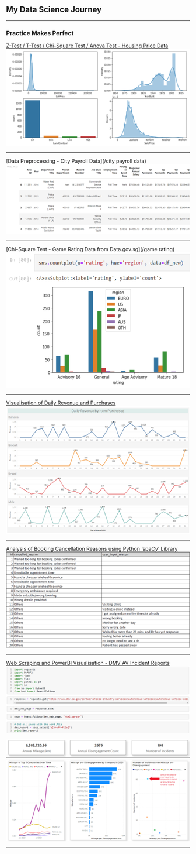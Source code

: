 ## My Data Science Journey

---

### Practice Makes Perfect 

[Z-Test / T-Test / Chi-Square Test / Anova Test - Housing Price Data](/sample_page)
<img src="images/Overview.png?raw=true"/>

---
[Data Preprocessing - City Payroll Data](/city payroll data)
<img src="images/city payroll_city payroll data.png?raw=true"/>

---
[Chi-Square Test - Game Rating Data from Data.gov.sg](/game rating)
<img src="images/count_of_game_rating_by_region.png?raw=true"/>

---
<a href="https://usebrain1.github.io/pdf/Daily Revenue and Purchases.pdf">Visualisation of Daily Revenue and Purchases</a>
<img src="images/Daily_Revenue/Graph.PNG?raw=true"/>

---
<a href="https://usebrain1.github.io/pdf/Analysis of Booking Cancellation Reasons.pdf">Analysis of Booking Cancellation Reasons using Python ‘spaCy’ Library</a>
<img src="images/Cancellation Reasons.PNG?raw=true"/>

---
<a href="https://usebrain1.github.io/pdf/Web Scraping and PowerBI Visualisation - DMV AV Incident Reports.pdf">Web Scraping and PowerBI Visualisation - DMV AV Incident Reports</a>
<img src="images/Web Scraping Beautiful Soup (DMV AV Report).PNG?raw=true"/>
<p></p>
<img src="images/PowerBI Visualisation (DMV AV Report).PNG?raw=true"/>

---
